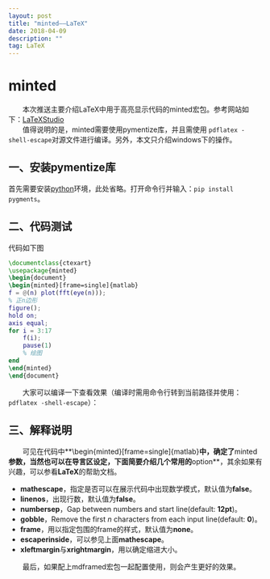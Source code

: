 ```yaml
---
layout: post
title: "minted——LaTeX"
date: 2018-04-09
description: ""
tag: LaTeX
---
```


# minted

&emsp;&emsp;本次推送主要介绍LaTeX中用于高亮显示代码的minted宏包。参考网站如下：[LaTeXStudio](http://www.latexstudio.net/archives/328)  
&emsp;&emsp;值得说明的是，minted需要使用pymentize库，并且需使用
```pdflatex -shell-escape```对源文件进行编译。另外，本文只介绍windows下的操作。  

## 一、安装pymentize库
首先需要安装[python](https://www.python.org/)环境，此处省略。打开命令行并输入：```pip install pygments```。

## 二、代码测试
代码如下图  
```LaTeX
\documentclass{ctexart}
\usepackage{minted}
\begin{document}
\begin{minted}[frame=single]{matlab}
f = @(n) plot(fft(eye(n)));
% 正n边形
figure();
hold on;
axis equal;
for i = 3:17
    f(i);
    pause(1)
    % 绘图
end
\end{minted}
\end{document}
```
&emsp;&emsp;大家可以编译一下查看效果（编译时需用命令行转到当前路径并使用：```pdflatex -shell-escape```）：  

## 三、解释说明
&emsp;&emsp;可见在代码中**\begin{minted}[frame=single]{matlab}**中，确定了**minted**参数，当然也可以在导言区设定，下面简要介绍几个常用的**option**，其余如果有兴趣，可以参看**LaTeX**的帮助文档。  

- **mathescape**，指定是否可以在展示代码中出现数学模式，默认值为**false**。
- **linenos**，出现行数，默认值为**false**。
- **numbersep**，Gap between numbers and start line(default: **12pt**)。
- **gobble**，Remove the first *n* characters from each input line(default: **0**)。
- **frame**，用以指定包围的frame的样式，默认值为**none**。
- **escaperinside**，可以参见上面**mathescape**。
- **xleftmargin**与**xrightmargin**，用以确定缩进大小。

&emsp;&emsp;最后，如果配上mdframed宏包一起配置使用，则会产生更好的效果。  

